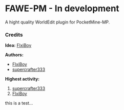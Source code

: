 # FAWE-PM - In development
A hight quality WorldEdit plugin for PocketMine-MP.


### Credits
**Idea:** [FlxiBoy](https://github.com/FlxiBoy1313)

**Authors:**
- [FlxiBoy](https://github.com/FlxiBoy1313)
- [supercrafter333](https://github.com/supercrafter333)

**Highest activity:**
1. [supercrafter333](https://github.com/supercrafter333)
2. [FlxiBoy](https://github.com/FlxiBoy1313)

this is a test...